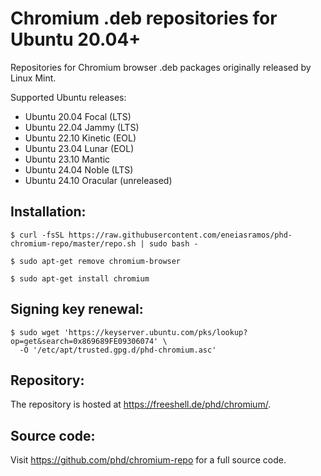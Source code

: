 Chromium .deb repositories for Ubuntu 20.04+
============================================


Repositories for Chromium browser .deb packages originally released by Linux Mint.

Supported Ubuntu releases:

  * Ubuntu 20.04 Focal (LTS)
  * Ubuntu 22.04 Jammy (LTS)
  * Ubuntu 22.10 Kinetic (EOL)
  * Ubuntu 23.04 Lunar (EOL)
  * Ubuntu 23.10 Mantic
  * Ubuntu 24.04 Noble (LTS)
  * Ubuntu 24.10 Oracular (unreleased)


Installation:
-------------

    $ curl -fsSL https://raw.githubusercontent.com/eneiasramos/phd-chromium-repo/master/repo.sh | sudo bash - 

    $ sudo apt-get remove chromium-browser

    $ sudo apt-get install chromium


Signing key renewal:
--------------------

    $ sudo wget 'https://keyserver.ubuntu.com/pks/lookup?op=get&search=0x869689FE09306074' \
      -O '/etc/apt/trusted.gpg.d/phd-chromium.asc'


Repository:
-----------

The repository is hosted at https://freeshell.de/phd/chromium/.


Source code:
------------

Visit https://github.com/phd/chromium-repo for a full source code.
